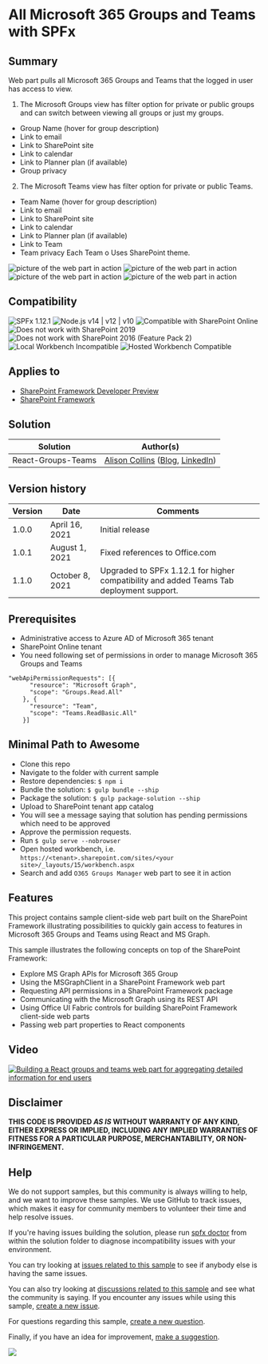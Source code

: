 # All Microsoft 365 Groups and Teams with SPFx

## Summary
Web part pulls all Microsoft 365 Groups and Teams that the logged in user has access to view.
1. The Microsoft Groups view has filter option for private or public groups and can switch between viewing all groups or just my groups. 
 - Group Name (hover for group description)
 - Link to email
 - Link to SharePoint site
 - Link to calendar
 - Link to Planner plan (if available) 
 - Group privacy
2. The Microsoft Teams view has filter option for private or public Teams.
 - Team Name (hover for group description)
 - Link to email
 - Link to SharePoint site
 - Link to calendar
 - Link to Planner plan (if available)
 - Link to Team
 - Team privacy
   Each Team o Uses SharePoint theme. 

![picture of the web part in action](./assets/Groups-in-my-organization.png)
![picture of the web part in action](./assets/My-Teams-Teams-Side-By-Side-Theme.png)
![picture of the web part in action](./assets/My-Groups-Public-Filter.png)
![picture of the web part in action](./assets/My-Teams-Teams-With-Tooltip.png)

## Compatibility

![SPFx 1.12.1](https://img.shields.io/badge/SPFx-1.12.1-green.svg) 
![Node.js v14 | v12 | v10](https://img.shields.io/badge/Node.js-v14%20%7C%20v12%20%7C%20v10-green.svg) 
![Compatible with SharePoint Online](https://img.shields.io/badge/SharePoint%20Online-Compatible-green.svg)
![Does not work with SharePoint 2019](https://img.shields.io/badge/SharePoint%202019-Not%20compatible-red.svg)
![Does not work with SharePoint 2016 (Feature Pack 2)](https://img.shields.io/badge/SharePoint%202016%20(Feature%20Pack%202)-Not%20compatible-red.svg)
![Local Workbench Incompatible](https://img.shields.io/badge/Local%20Workbench-Incompatible-red.svg "This solution requires API permissions")
![Hosted Workbench Compatible](https://img.shields.io/badge/Hosted%20Workbench-Compatible-yellow.svg "Only after API permissions granted")

## Applies to

* [SharePoint Framework Developer Preview](https://docs.microsoft.com/sharepoint/dev/spfx/sharepoint-framework-overview)
* [SharePoint Framework](https://docs.microsoft.com/sharepoint/dev/spfx/sharepoint-framework-overview)

## Solution

Solution|Author(s)
--------|---------
React-Groups-Teams | [Alison Collins](https://github.com/ReactIntern) ([Blog](https://graphgod.dev), [LinkedIn](https://www.linkedin.com/in/alison-collins-53192b219/))  |

## Version history

| Version | Date             | Comments        |
| ------- | ---------------- | --------------- |
| 1.0.0   | April 16, 2021 | Initial release |
| 1.0.1   | August 1, 2021 | Fixed references to Office.com |
| 1.1.0   | October 8, 2021 | Upgraded to SPFx 1.12.1 for higher compatibility and added Teams Tab deployment support. |


## Prerequisites

- Administrative access to Azure AD of Microsoft 365 tenant
- SharePoint Online tenant
- You need following set of permissions in order to manage Microsoft 365 Groups and Teams

```
"webApiPermissionRequests": [{
      "resource": "Microsoft Graph",
      "scope": "Groups.Read.All"
    }, {
      "resource": "Team",
      "scope": "Teams.ReadBasic.All"
    }]
```

## Minimal Path to Awesome

- Clone this repo
- Navigate to the folder with current sample
- Restore dependencies: `$ npm i`
- Bundle the solution: `$ gulp bundle --ship`
- Package the solution: `$ gulp package-solution --ship`
- Upload to SharePoint tenant app catalog
- You will see a message saying that solution has pending permissions which need to be approved
- Approve the permission requests.
- Run `$ gulp serve --nobrowser`
- Open hosted workbench, i.e. `https://<tenant>.sharepoint.com/sites/<your site>/_layouts/15/workbench.aspx`
- Search and add `O365 Groups Manager` web part to see it in action

## Features

This project contains sample client-side web part built on the SharePoint Framework illustrating possibilities to quickly gain access to features in Microsoft 365 Groups and Teams using React and MS Graph.

This sample illustrates the following concepts on top of the SharePoint Framework:

- Explore MS Graph APIs for Microsoft 365 Group
- Using the MSGraphClient in a SharePoint Framework web part
- Requesting API permissions in a SharePoint Framework package
- Communicating with the Microsoft Graph using its REST API
- Using Office UI Fabric controls for building SharePoint Framework client-side web parts
- Passing web part properties to React components 

## Video

[![Building a React groups and teams web part for aggregating detailed information for end users](./assets/video-thumbnail.jpg)](https://www.youtube.com/watch?v=MakgCyOq9tk "Building a React groups and teams web part for aggregating detailed information for end users")

## Disclaimer

**THIS CODE IS PROVIDED *AS IS* WITHOUT WARRANTY OF ANY KIND, EITHER EXPRESS OR IMPLIED, INCLUDING ANY IMPLIED WARRANTIES OF FITNESS FOR A PARTICULAR PURPOSE, MERCHANTABILITY, OR NON-INFRINGEMENT.**

## Help

We do not support samples, but this community is always willing to help, and we want to improve these samples. We use GitHub to track issues, which makes it easy for  community members to volunteer their time and help resolve issues.

If you're having issues building the solution, please run [spfx doctor](https://pnp.github.io/cli-microsoft365/cmd/spfx/spfx-doctor/) from within the solution folder to diagnose incompatibility issues with your environment.

You can try looking at [issues related to this sample](https://github.com/pnp/sp-dev-fx-webparts/issues?q=label%3Areact-groups-teams) to see if anybody else is having the same issues.

You can also try looking at [discussions related to this sample](https://github.com/pnp/sp-dev-fx-webparts/discussions?discussions_q=label%3Areact-groups-teams) and see what the community is saying.
If you encounter any issues while using this sample, [create a new issue](https://github.com/pnp/sp-dev-fx-webparts/issues/new?assignees=&labels=Needs%3A+Triage+%3Amag%3A%2Ctype%3Abug-suspected&template=bug-report.yml&sample=react-groups-teams&authors=@ReactIntern&title=react-groups-teams%20-%20).

For questions regarding this sample, [create a new question](https://github.com/pnp/sp-dev-fx-webparts/issues/new?assignees=&labels=Needs%3A+Triage+%3Amag%3A%2Ctype%3Abug-suspected&template=question.yml&sample=react-groups-teams&authors=@ReactIntern&title=react-groups-teams%20-%20).

Finally, if you have an idea for improvement, [make a suggestion](https://github.com/pnp/sp-dev-fx-webparts/issues/new?assignees=&labels=Needs%3A+Triage+%3Amag%3A%2Ctype%3Abug-suspected&template=suggestion.yml&sample=react-groups-teams&authors=@ReactIntern&title=react-groups-teams%20-%20).


<img src="https://telemetry.sharepointpnp.com/sp-dev-fx-webparts/samples/react-groups-teams" />
